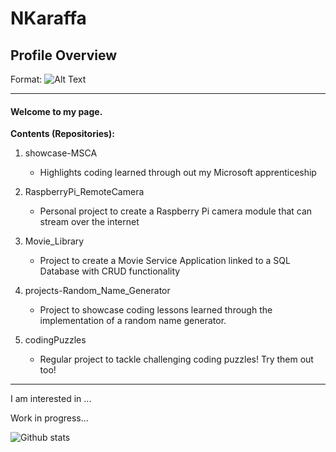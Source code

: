 # NKaraffa
## Profile Overview

Format: ![Alt Text](https://deerfieldlibrary.org/wp-content/uploads/2016/12/coding-wallpaper.jpg)
________

#### Welcome to my page.

**Contents (Repositories):**

  1. showcase-MSCA
      - Highlights coding learned through out my Microsoft apprenticeship
  
  2. RaspberryPi_RemoteCamera
      - Personal project to create a Raspberry Pi camera module that can stream over the internet
     
  3. Movie_Library
      - Project to create a Movie Service Application linked to a SQL Database with CRUD functionality
     
  4. projects-Random_Name_Generator
      - Project to showcase coding lessons learned through the implementation of a random name generator.
     
  5. codingPuzzles
      - Regular project to tackle challenging coding puzzles! Try them out too!
      
________

I am interested in ...

Work in progress...

![Github stats](https://github-readme-stats.vercel.app/api?username=nkaraffa)
